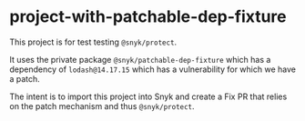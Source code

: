 # project-with-patchable-dep-fixture

This project is for test testing `@snyk/protect`.

It uses the private package `@snyk/patchable-dep-fixture` which has a dependency of `lodash@14.17.15` which has a vulnerability for which we have a patch.

The intent is to import this project into Snyk and create a Fix PR that relies on the patch mechanism and thus `@snyk/protect`.

